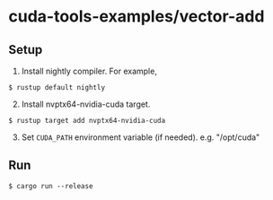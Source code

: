 cuda-tools-examples/vector-add
===

## Setup

1. Install nightly compiler.
For example, 
```
$ rustup default nightly
```

2. Install nvptx64-nvidia-cuda target.
```
$ rustup target add nvptx64-nvidia-cuda
```

3. Set `CUDA_PATH` environment  variable (if needed).
    e.g. "/opt/cuda"

## Run
```
$ cargo run --release
```

